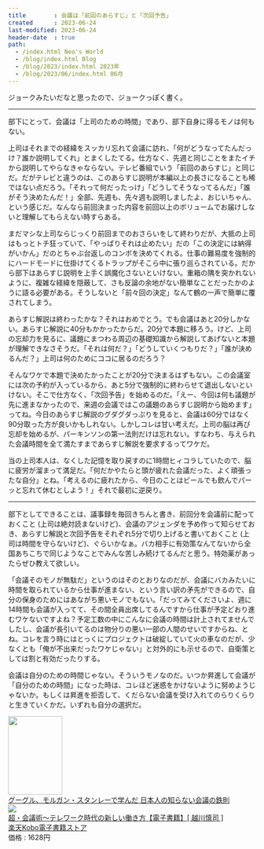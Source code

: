 ```yaml
---
title        : 会議は「前回のあらすじ」と「次回予告」
created      : 2023-06-24
last-modified: 2023-06-24
header-date  : true
path:
  - /index.html Neo's World
  - /blog/index.html Blog
  - /blog/2023/index.html 2023年
  - /blog/2023/06/index.html 06月
---
```


ジョークみたいだなと思ったので、ジョークっぽく書く。

---

部下にとって、会議は「上司のための時間」であり、部下自身に得るモノは何もない。

上司はそれまでの経緯をスッカリ忘れて会議に訪れ、「何がどうなってたんだっけ？誰か説明してくれ」とまくしたてる。仕方なく、先週と同じことをまたイチから説明してやらなきゃならない。テレビ番組でいう「前回のあらすじ」と同じだ。だがテレビと違うのは、このあらすじ説明が本編以上の長さになることも稀ではない点だろう。「それって何だったっけ」「どうしてそうなってるんだ」「誰がそう決めたんだ！」全部、先週も、先々週も説明しましたよ、おじいちゃん、という感じだ。なんなら前回決まった内容を前回以上のボリュームでお届けしないと理解してもらえない時すらある。

まだマシな上司ならじっくり前回までのおさらいをして終わりだが、大抵の上司はもっとトチ狂っていて、「やっぱりそれは止めたい」だの「この決定には納得がいかん」だのとちゃぶ台返しのコンボを決めてくれる。仕事の難易度を強制的にハードモードに仕掛けてくるトラップがそこら中に張り巡らされている。だから部下はあらすじ説明を上手く誤魔化さないといけない。重箱の隅を突かれないように、複雑な経緯を隠蔽して、さも反論の余地がない簡単なことだったかのように語る必要がある。そうしないと「前々回の決定」なんて鶴の一声で簡単に覆されてしまう。

あらすじ解説は終わったかな？それはおめでとう。でも会議はあと20分しかない。あらすじ解説に40分もかかったからだ。20分で本題に移ろう。けど、上司の忘却力を見るに、議題にまつわる周辺の基礎知識から解説してあげないと本題が理解できなさそうだ。「それは何だ？」「どうしていくつもりだ？」「誰が決めるんだ？」上司は何のためにココに居るのだろう？

そんなワケで本題で決めたかったことが20分で決まるはずもない。この会議室には次の予約が入っているから、あと5分で強制的に終わらせて退出しないといけない。そこで仕方なく、「次回予告」を始めるのだ。「えー、今回は何も議題が先に進まなかったので、来週の会議ではこの議題のあらすじ説明から始めます」ってね。今日のあらすじ解説のグダグダっぷりを見ると、会議は60分ではなく90分取った方が良いかもしれない。しかしコレは甘い考えだ。上司の脳は再び忘却を始めるが、パーキンソンの第一法則だけは忘れない。すなわち、与えられた会議時間を全て満たすまであらすじ解説を要求するってワケだ。

当の上司本人は、なくした記憶を取り戻すのに1時間ヒィコラしていたので、脳に疲労が溜まって満足だ。「何だかやたらと頭が疲れた会議だった、よく頑張ったな自分」とね。「考えるのに疲れたから、今日のことはビールでも飲んでパーッと忘れて休むとしよう！」それで最初に逆戻り。

---

部下としてできることは、議事録を毎回きちんと書き、前回分を会議前に配っておくこと (上司は絶対読まないけど)、会議のアジェンダを予め作って知らせておき、あらすじ解説と次回予告をそれぞれ5分で切り上げると書いておくこと (上司は時間を守らないけど)、ぐらいかなぁ。バカ相手に有効策なんてないから全国あちこちで同じようなことでみんな苦しみ続けてるんだと思う。特効薬があったらぜひ教えて欲しい。

「会議そのモノが無駄だ」というのはそのとおりなのだが、会議にバカみたいに時間を取られているから仕事が進まない、という言い訳の矛先ができるので、自分の保身のためにはあながち悪いモノでもない。「だってみてくださいよ、週に14時間も会議が入ってて、その間全員出席してるんですから仕事が予定どおり進むワケないですよね？予定工数の中にこんなに会議の時間は計上されてませんでしたし、会議が長引いてるのは物分りの悪い一部の人間のせいですからね、とね。コレを言う時にはとっくにプロジェクトは破綻していて火の車なのだが、少なくとも「俺が不出来だったワケじゃない」と対外的にも示せるので、自衛策としては割と有効だったりする。

会議は自分のための時間じゃない。そういうモノなのだ。いつか昇進して会議が「自分のための時間」になった時は、コレほど迷惑をかけないように努めようじゃないか。もしくは昇進を拒否して、くだらない会議を受け入れてのらりくらりと生きていくかだ。いずれも自分の選択だ。

<div class="ad-amazon">
  <div class="ad-amazon-image">
    <a href="https://www.amazon.co.jp/dp/B07C7GN1Y3?tag=neos21-22&amp;linkCode=osi&amp;th=1&amp;psc=1">
      <img src="https://m.media-amazon.com/images/I/61vFSXgm8uL._SL160_.jpg" width="110" height="160">
    </a>
  </div>
  <div class="ad-amazon-info">
    <div class="ad-amazon-title">
      <a href="https://www.amazon.co.jp/dp/B07C7GN1Y3?tag=neos21-22&amp;linkCode=osi&amp;th=1&amp;psc=1">グーグル、モルガン・スタンレーで学んだ 日本人の知らない会議の鉄則</a>
    </div>
  </div>
</div>

<div class="ad-rakuten">
  <div class="ad-rakuten-image">
    <a href="https://hb.afl.rakuten.co.jp/hgc/g00reb42.waxycf23.g00reb42.waxyd080/?pc=https%3A%2F%2Fitem.rakuten.co.jp%2Frakutenkobo-ebooks%2Fe9d9be381dcd3c2e998cb7e4d93a2116%2F&amp;m=http%3A%2F%2Fm.rakuten.co.jp%2Frakutenkobo-ebooks%2Fi%2F19725683%2F">
      <img src="https://thumbnail.image.rakuten.co.jp/@0_mall/rakutenkobo-ebooks/cabinet/7177/2000009247177.jpg?_ex=128x128">
    </a>
  </div>
  <div class="ad-rakuten-info">
    <div class="ad-rakuten-title">
      <a href="https://hb.afl.rakuten.co.jp/hgc/g00reb42.waxycf23.g00reb42.waxyd080/?pc=https%3A%2F%2Fitem.rakuten.co.jp%2Frakutenkobo-ebooks%2Fe9d9be381dcd3c2e998cb7e4d93a2116%2F&amp;m=http%3A%2F%2Fm.rakuten.co.jp%2Frakutenkobo-ebooks%2Fi%2F19725683%2F">超・会議術〜テレワーク時代の新しい働き方【電子書籍】[ 越川慎司 ]</a>
    </div>
    <div class="ad-rakuten-shop">
      <a href="https://hb.afl.rakuten.co.jp/hgc/g00reb42.waxycf23.g00reb42.waxyd080/?pc=https%3A%2F%2Fwww.rakuten.co.jp%2Frakutenkobo-ebooks%2F&amp;m=http%3A%2F%2Fm.rakuten.co.jp%2Frakutenkobo-ebooks%2F">楽天Kobo電子書籍ストア</a>
    </div>
    <div class="ad-rakuten-price">価格 : 1628円</div>
  </div>
</div>
